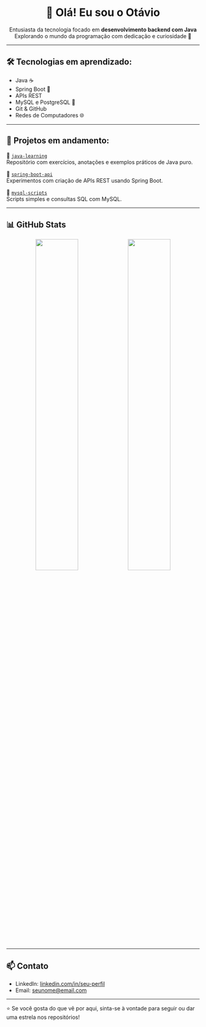 <h1 align="center">👋 Olá! Eu sou o Otávio </h1>

<p align="center">
  Entusiasta da tecnologia focado em <strong>desenvolvimento backend com Java</strong><br>
  Explorando o mundo da programação com dedicação e curiosidade 🚀
</p>

---

## 🛠️ Tecnologias em aprendizado:
- Java ☕
- Spring Boot 🌱
- APIs REST
- MySQL e PostgreSQL 💾
- Git & GitHub
- Redes de Computadores 🌐

---

## 🚧 Projetos em andamento:
🔧 [`java-learning`](https://github.com/SEU_USUARIO/java-learning)  
Repositório com exercícios, anotações e exemplos práticos de Java puro.

🌱 [`spring-boot-api`](https://github.com/SEU_USUARIO/spring-boot-api)  
Experimentos com criação de APIs REST usando Spring Boot.

💾 [`mysql-scripts`](https://github.com/SEU_USUARIO/mysql-scripts)  
Scripts simples e consultas SQL com MySQL.

---

## 📊 GitHub Stats

<div align="center">
  <img src="https://github-readme-stats.vercel.app/api?username=SEU_USUARIO&show_icons=true&theme=github_dark" width="47%" />
  <img src="https://github-readme-stats.vercel.app/api/top-langs/?username=SEU_USUARIO&layout=compact&theme=github_dark" width="47%" />
</div>

---

## 📫 Contato
- LinkedIn: [linkedin.com/in/seu-perfil](https://linkedin.com/in/seu-perfil)
- Email: seunome@email.com

---

⭐ Se você gosta do que vê por aqui, sinta-se à vontade para seguir ou dar uma estrela nos repositórios!
